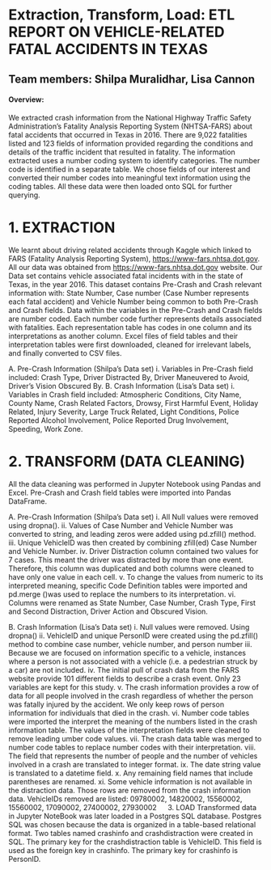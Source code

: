 # Extraction, Transform, Load: ETL REPORT ON VEHICLE-RELATED FATAL ACCIDENTS IN TEXAS

## Team members:  Shilpa Muralidhar, Lisa Cannon

#### Overview:

We extracted crash information from the National Highway Traffic Safety Administration’s Fatality Analysis Reporting System (NHTSA-FARS) about fatal accidents that occurred in Texas in 2016.  There are 9,022 fatalities listed and 123 fields of information provided regarding the conditions and details of the traffic incident that resulted in fatality. The information extracted uses a number coding system to identify categories.  The number code is identified in a separate table. We chose fields of our interest and converted their number codes into meaningful text information using the coding tables. 
All these data were then loaded onto SQL for further querying.

# 1. EXTRACTION
We learnt about driving related accidents through Kaggle which linked to FARS (Fatality Analysis Reporting System), https://www-fars.nhtsa.dot.gov. All our data was obtained from https://www-fars.nhtsa.dot.gov website. Our Data set contains vehicle associated fatal incidents with in the state of Texas, in the year 2016. This dataset contains Pre-Crash and Crash relevant information with: State Number, Case number (Case Number represents each fatal accident) and Vehicle Number being common to both Pre-Crash and Crash fields. 
Data within the variables in the Pre-Crash and Crash fields are number coded. Each number code further represents details associated with fatalities. Each representation table has codes in one column and its interpretations as another column. Excel files of field tables and their interpretation tables were first downloaded, cleaned for irrelevant labels, and finally converted to CSV files.

A.	Pre-Crash Information (Shilpa’s Data set)
i.	Variables in Pre-Crash field included: Crash Type, Driver Distracted By, Driver Maneuvered to Avoid, Driver’s Vision Obscured By.
B.	Crash Information (Lisa’s Data set)
i.	Variables in Crash field included: Atmospheric Conditions, City Name, County Name, Crash Related Factors, Drowsy, First Harmful Event, Holiday Related, Injury Severity, Large Truck Related, Light Conditions, Police Reported Alcohol Involvement, Police Reported Drug Involvement, Speeding, Work Zone.

# 2.	TRANSFORM (DATA CLEANING)
All the data cleaning was performed in Jupyter Notebook using Pandas and Excel. Pre-Crash and Crash field tables were imported into Pandas DataFrame.

A.	Pre-Crash Information (Shilpa’s Data set) 
i.	All Null values were removed using dropna().
ii.	Values of Case Number and Vehicle Number was converted to string, and leading zeros were added using pd.zfill() method.
iii.	Unique VehicleID was then created by combining zfill(ed) Case Number and Vehicle Number.
iv.	Driver Distraction column contained two values for 7 cases.  This meant the driver was distracted by more than one event.  Therefore, this column was duplicated and both columns were cleaned to have only one value in each cell.
v.	To change the values from numeric to its interpreted meaning, specific Code Definition tables were imported and pd.merge ()was used to replace the numbers to its interpretation.
vi.	Columns were renamed as State Number, Case Number, Crash Type, First and Second Distraction, Driver Action and Obscured Vision.

B.	Crash Information (Lisa’s Data set)
i.	Null values were removed. Using dropna()
ii.	VehicleID and unique PersonID were created using the pd.zfill() method to combine case number, vehicle number, and person number
iii.	Because we are focused on information specific to a vehicle, instances where a person is not associated with a vehicle (i.e. a pedestrian struck by a car) are not included.
iv.	The initial pull of crash data from the FARS website provide 101 different fields to describe a crash event.  Only 23 variables are kept for this study.
v.	The crash information provides a row of data for all people involved in the crash regardless of whether the person was fatally injured by the accident. We only keep rows of person information for individuals that died in the crash.
vi.	Number code tables were imported the interpret the meaning of the numbers listed in the crash information table.  The values of the interpretation fields were cleaned to remove leading umber code values.
vii.	The crash data table was merged to number code tables to replace number codes with their interpretation.
viii.	The field that represents the number of people and the number of vehicles involved in a crash are translated to integer format.
ix.	The date string value is translated to a datetime field.
x.	Any remaining field names that include parentheses are renamed.
xi.	Some vehicle information is not available in the distraction data. Those rows are removed from the crash information data. VehicleIDs removed are listed: 09780002, 14820002, 15560002, 15560002, 17090002, 27400002, 27930002
 
3.	LOAD
Transformed data in Jupyter NoteBook was later loaded in a Postgres SQL database. Postgres SQL was chosen because the data is organized in a table-based relational format. Two tables named crashinfo and crashdistraction were created in SQL.   The primary key for the crashdistraction table is VehicleID.  This field is used as the foreign key in crashinfo.  The primary key for crashinfo is PersonID.
